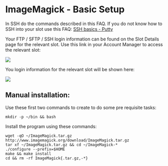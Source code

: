 ImageMagick - Basic Setup
=========================

In SSH do the commands described in this FAQ. If you do not know how to SSH into your slot use this FAQ: [SSH basics - Putty](https://www.feralhosting.com/faq/view?question=12)  
  
Your FTP / SFTP / SSH login information can be found on the Slot Details page for the relevant slot. Use this link in your Account Manager to access the relevant slot:  
  
![](https://raw.github.com/feralhosting/feralfilehosting/master/Feral%20Wiki/0%20Generic/slot_detail_link.png)  
  
You login information for the relevant slot will be shown here:  
  
![](https://raw.github.com/feralhosting/feralfilehosting/master/Feral%20Wiki/0%20Generic/slot_detail_ssh.png)  
  

Manual installation:
--------------------

  
Use these first two commands to create to do some pre requisite tasks:  
  

    mkdir -p ~/bin && bash

  
Install the program using these commands:  
  

    wget -qO ~/ImageMagick.tar.gz http://www.imagemagick.org/download/ImageMagick.tar.gz
    tar xf ~/ImageMagick.tar.gz && cd ~/ImageMagick-*
    ./configure --prefix=$HOME
    make && make install
    cd && rm -rf ImageMagick{.tar.gz,-*}

  
  

